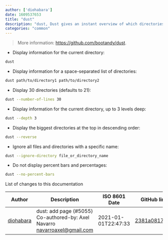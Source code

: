 ```yaml
---
author: ['diohabara']
date: 1609537653
title: "dust"
description: "dust, Dust gives an instant overview of which directories are using disk space."
categories: "common"
---
```

> More information: <https://github.com/bootandy/dust>.

- Display information for the current directory:

```bash
dust
```

- Display information for a space-separated list of directories:

```bash
dust path/to/directory1 path/to/directory2
```

- Display 30 directories (defaults to 21):

```bash
dust --number-of-lines 30
```

- Display information for the current directory, up to 3 levels deep:

```bash
dust --depth 3
```

- Display the biggest directories at the top in descending order:

```bash
dust --reverse
```

- Ignore all files and directories with a specific name:

```bash
dust --ignore-directory file_or_directory_name
```

- Do not display percent bars and percentages:

```bash
dust --no-percent-bars
```
List of changes to this documentation


Author | Description | ISO 8601 Date | GitHub link
------|-----|-----|-----
[diohabara](mailto:diohabara@gmail.com) | dust: add page (#5055) Co-authored-by: Axel Navarro <navarroaxel@gmail.com> | 2021-01-01T22:47:33 | [2381a081781b](https://github.com/tldr-pages/tldr/commit/2381a081781bdaa08297dcca19843caeb58258a3)


